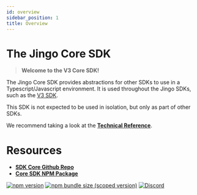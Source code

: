 ```yaml
---
id: overview
sidebar_position: 1
title: Overview
---
```

# The Jingo Core SDK

> **Welcome to the V3 Core SDK!**

The Jingo Core SDK provides abstractions for other SDKs to use in a Typescript/Javascript environment. It is used throughout the Jingo SDKs, such as the [V3 SDK](../v3/overview.md).

This SDK is not expected to be used in isolation, but only as part of other SDKs.

We recommend taking a look at the [**Technical Reference**](./reference/overview).


# Resources

- [**SDK Core Github Repo**](https://github.com/Jingo-Finance/sdk-core)
- [**Core SDK NPM Package**](https://www.npmjs.com/package/@pollum-io/sdk-core)

[![npm version](https://img.shields.io/npm/v/@jingofi/sdk-core/latest.svg)](https://www.npmjs.com/package/@pollum-io/sdk-core/v/latest)
[![npm bundle size (scoped version)](https://img.shields.io/bundlephobia/minzip/@jingofi/sdk-core/latest.svg)](https://bundlephobia.com/result?p=@pollum-io/sdk-core@latest)
[![Discord](https://img.shields.io/badge/discord-join%20chat-blue.svg)](https://discord.com/channels/597638925346930701/607978109089611786)


